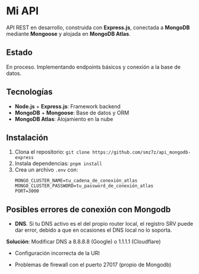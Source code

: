 # Mi API

API REST en desarrollo, construida con **Express.js**, conectada a **MongoDB** mediante **Mongoose** y alojada en **MongoDB Atlas**.

## Estado
En proceso. Implementando endpoints básicos y conexión a la base de datos.

## Tecnologías
- **Node.js** + **Express.js**: Framework backend
- **MongoDB** + **Mongoose**: Base de datos y ORM
- **MongoDB Atlas**: Alojamiento en la nube

## Instalación
1. Clona el repositorio: `git clone https://github.com/smz7z/api_mongodb-express`
2. Instala dependencias: `pnpm install`
3. Crea un archivo `.env` con:
   ```plaintext
   MONGO_CLUSTER_NAME=tu_cadena_de_conexión_atlas
   MONGO_CLUSTER_PASSWORD=tu_password_de_conexión_atlas
   PORT=3000
   ```

## Posibles errores de conexión con Mongodb

- **DNS**. Si tu DNS activo es el del propio router local, el registro SRV puede dar error, debido a que en ocasiones el DNS local no lo soporta.

**Solución**: Modificar DNS a 8.8.8.8 (Google) o 1.1.1.1 (Cloudflare)

- Configuración incorrecta de la URI

- Problemas de firewall con el puerto 27017 (propio de Mongodb)